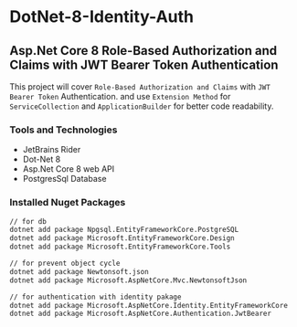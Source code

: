 ﻿# DotNet-8-Identity-Auth

## Asp.Net Core 8 Role-Based Authorization and Claims with JWT Bearer Token Authentication

This project will cover `Role-Based Authorization and Claims` with `JWT Bearer Token` Authentication.
and use `Extension Method` for `ServiceCollection` and `ApplicationBuilder` for better code readability.

### Tools and Technologies
- JetBrains Rider
- Dot-Net 8
- Asp.Net Core 8 web API
- PostgresSql Database

### Installed Nuget Packages
```bash
// for db
dotnet add package Npgsql.EntityFrameworkCore.PostgreSQL
dotnet add package Microsoft.EntityFrameworkCore.Design
dotnet add package Microsoft.EntityFrameworkCore.Tools

// for prevent object cycle
dotnet add package Newtonsoft.json
dotnet add package Microsoft.AspNetCore.Mvc.NewtonsoftJson

// for authentication with identity pakage
dotnet add package Microsoft.AspNetCore.Identity.EntityFrameworkCore
dotnet add package Microsoft.AspNetCore.Authentication.JwtBearer
```